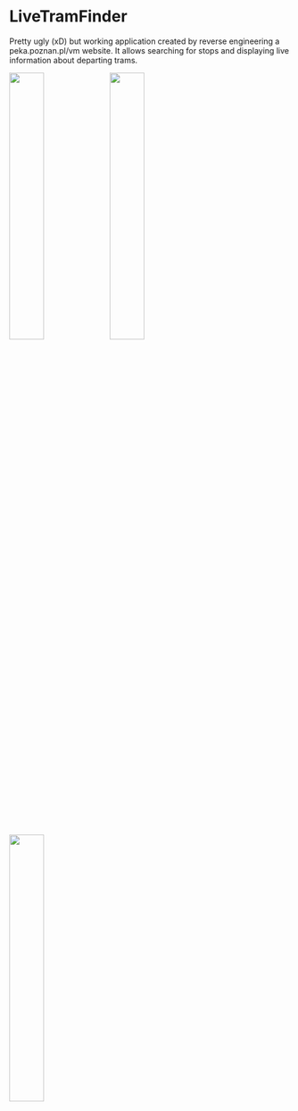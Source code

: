 # LiveTramFinder

Pretty ugly (xD) but working application created by reverse engineering a peka.poznan.pl/vm website. It allows searching for stops and displaying live information about departing trams.

<img src="https://user-images.githubusercontent.com/75830878/220471991-c6858122-9c6e-4e31-bdad-ee2640b80712.jpg" width="35%">

<img src="https://user-images.githubusercontent.com/75830878/220472150-53d1c1a2-8ae1-4c91-913e-9e2f955ca19d.jpg" width="35%">

<img src="https://user-images.githubusercontent.com/75830878/220472174-93cb8dce-362d-4fd3-bf43-ef1fefd2a39b.jpg" width="35%">
